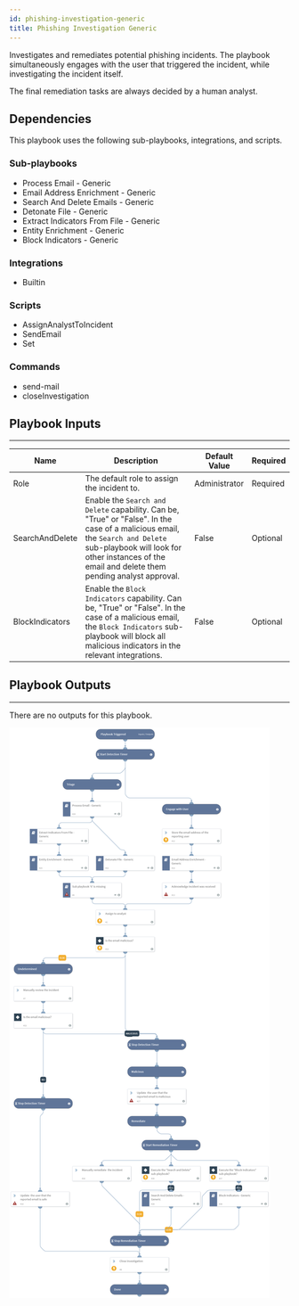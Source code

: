 ```yaml
---
id: phishing-investigation-generic
title: Phishing Investigation Generic
---
```


Investigates and remediates potential phishing incidents. The playbook simultaneously engages with the user that triggered the incident, while investigating the incident itself.

The final remediation tasks are always decided by a human analyst.

## Dependencies
This playbook uses the following sub-playbooks, integrations, and scripts.

### Sub-playbooks
* Process Email - Generic
* Email Address Enrichment - Generic
* Search And Delete Emails - Generic
* Detonate File - Generic
* Extract Indicators From File - Generic
* Entity Enrichment - Generic
* Block Indicators - Generic

### Integrations
* Builtin

### Scripts
* AssignAnalystToIncident
* SendEmail
* Set

### Commands
* send-mail
* closeInvestigation

## Playbook Inputs
---

| **Name** | **Description** | **Default Value** | **Required** |
| --- | --- | --- | --- |  
| Role | The default role to assign the incident to. | Administrator | Required |
| SearchAndDelete | Enable the `Search and Delete` capability. Can be, "True" or "False". In the case of a malicious email, the `Search and Delete` sub-playbook will look for other instances of the email and delete them pending analyst approval. | False | Optional |
| BlockIndicators | Enable the `Block Indicators` capability. Can be, "True" or "False". In the case of a malicious email, the `Block Indicators` sub-playbook will block all malicious indicators in the relevant integrations. | False | Optional |

## Playbook Outputs
---
There are no outputs for this playbook.

![Phishing_Investigation_Generic](https://github.com/ElazarK/content-docs/blob/master/images/playbooks/Phishing_Investigation_Generic.png)
